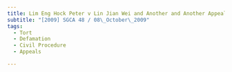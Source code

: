 ```yaml
---
title: Lim Eng Hock Peter v Lin Jian Wei and Another and Another Appeal 
subtitle: "[2009] SGCA 48 / 08\_October\_2009"
tags:
  - Tort
  - Defamation
  - Civil Procedure
  - Appeals

---
```


